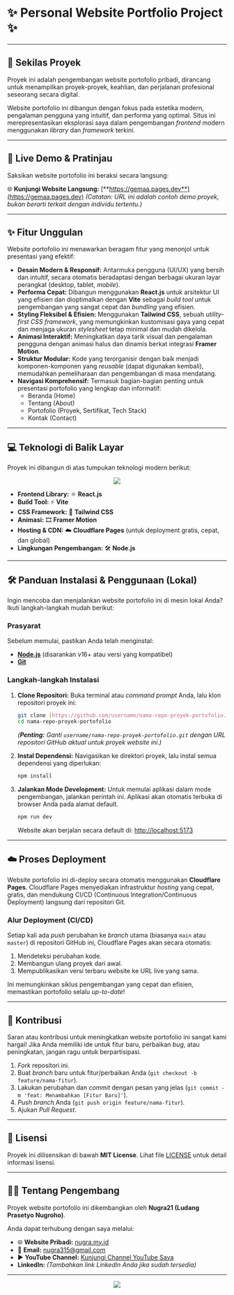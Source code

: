 # ✨ Personal Website Portfolio Project ✨
<!-- 
<p align="center">
  <img src="web.png" alt="Screenshot Website Portfolio" style="width:100%; max-width:800px;"/>
</p>

<p align="center">
  Oleh: <strong>Nugra21 (Ludang Prasetyo Nugroho)</strong>
</p> -->

---

## 🚀 Sekilas Proyek

Proyek ini adalah pengembangan website portofolio pribadi, dirancang untuk menampilkan proyek-proyek, keahlian, dan perjalanan profesional seseorang secara digital.

Website portofolio ini dibangun dengan fokus pada estetika modern, pengalaman pengguna yang intuitif, dan performa yang optimal. Situs ini merepresentasikan eksplorasi saya dalam pengembangan *frontend* modern menggunakan *library* dan *framework* terkini.

---

## 🔗 Live Demo & Pratinjau

Saksikan website portofolio ini beraksi secara langsung:

🌐 **Kunjungi Website Langsung:** [**https://gemaa.pages.dev**](https://gemaa.pages.dev)
*(Catatan: URL ini adalah contoh demo proyek, bukan berarti terkait dengan individu tertentu.)*

---

## ✨ Fitur Unggulan

Website portofolio ini menawarkan beragam fitur yang menonjol untuk presentasi yang efektif:

* **Desain Modern & Responsif:** Antarmuka pengguna (UI/UX) yang bersih dan intuitif, secara otomatis beradaptasi dengan berbagai ukuran layar perangkat (desktop, tablet, *mobile*).
* **Performa Cepat:** Dibangun menggunakan **React.js** untuk arsitektur UI yang efisien dan dioptimalkan dengan **Vite** sebagai *build tool* untuk pengembangan yang sangat cepat dan *bundling* yang efisien.
* **Styling Fleksibel & Efisien:** Menggunakan **Tailwind CSS**, sebuah *utility-first CSS framework*, yang memungkinkan kustomisasi gaya yang cepat dan menjaga ukuran *stylesheet* tetap minimal dan mudah dikelola.
* **Animasi Interaktif:** Meningkatkan daya tarik visual dan pengalaman pengguna dengan animasi halus dan dinamis berkat integrasi **Framer Motion**.
* **Struktur Modular:** Kode yang terorganisir dengan baik menjadi komponen-komponen yang *reusable* (dapat digunakan kembali), memudahkan pemeliharaan dan pengembangan di masa mendatang.
* **Navigasi Komprehensif:** Termasuk bagian-bagian penting untuk presentasi portofolio yang lengkap dan informatif:
    * Beranda (Home)
    * Tentang (About)
    * Portofolio (Proyek, Sertifikat, Tech Stack)
    * Kontak (Contact)

---

## 💻 Teknologi di Balik Layar

Proyek ini dibangun di atas tumpukan teknologi modern berikut:

<p align="center">
  <img src="https://skillicons.dev/icons?i=react,vite,tailwind,framer,cloudflare,nodejs" />
</p>

* **Frontend Library:** ⚛️ **React.js**
* **Build Tool:** ⚡ **Vite**
* **CSS Framework:** 🎨 **Tailwind CSS**
* **Animasi:** 🎞️ **Framer Motion**
* **Hosting & CDN:** ☁️ **Cloudflare Pages** (untuk deployment gratis, cepat, dan global)
* **Lingkungan Pengembangan:** 🛠️ **Node.js**

---

## 🛠️ Panduan Instalasi & Penggunaan (Lokal)

Ingin mencoba dan menjalankan website portofolio ini di mesin lokal Anda? Ikuti langkah-langkah mudah berikut:

### Prasyarat

Sebelum memulai, pastikan Anda telah menginstal:

* [**Node.js**](https://nodejs.org/en/) (disarankan v16+ atau versi yang kompatibel)
* [**Git**](https://git-scm.com/)

### Langkah-langkah Instalasi

1.  **Clone Repositori:**
    Buka terminal atau *command prompt* Anda, lalu klon repositori proyek ini:
    ```bash
    git clone [https://github.com/username/nama-repo-proyek-portofolio.git](https://github.com/username/nama-repo-proyek-portofolio.git)
    cd nama-repo-proyek-portofolio
    ```
    *(**Penting:** Ganti `username/nama-repo-proyek-portofolio.git` dengan URL repositori GitHub aktual untuk proyek website ini.)*

2.  **Instal Dependensi:**
    Navigasikan ke direktori proyek, lalu instal semua dependensi yang diperlukan:
    ```bash
    npm install
    ```

3.  **Jalankan Mode Development:**
    Untuk memulai aplikasi dalam mode pengembangan, jalankan perintah ini. Aplikasi akan otomatis terbuka di browser Anda pada alamat default.
    ```bash
    npm run dev
    ```

    Website akan berjalan secara default di: [http://localhost:5173](http://localhost:5173)

---

## ☁️ Proses Deployment

Website portofolio ini di-deploy secara otomatis menggunakan **Cloudflare Pages**. Cloudflare Pages menyediakan infrastruktur *hosting* yang cepat, gratis, dan mendukung CI/CD (Continuous Integration/Continuous Deployment) langsung dari repositori Git.

### Alur Deployment (CI/CD)

Setiap kali ada *push* perubahan ke *branch* utama (biasanya `main` atau `master`) di repositori GitHub ini, Cloudflare Pages akan secara otomatis:

1.  Mendeteksi perubahan kode.
2.  Membangun ulang proyek dari awal.
3.  Mempublikasikan versi terbaru website ke URL live yang sama.

Ini memungkinkan siklus pengembangan yang cepat dan efisien, memastikan portofolio selalu *up-to-date*!

---

## 🤝 Kontribusi

Saran atau kontribusi untuk meningkatkan website portofolio ini sangat kami hargai! Jika Anda memiliki ide untuk fitur baru, perbaikan *bug*, atau peningkatan, jangan ragu untuk berpartisipasi.

1.  *Fork* repositori ini.
2.  Buat *branch* baru untuk fitur/perbaikan Anda (`git checkout -b feature/nama-fitur`).
3.  Lakukan perubahan dan *commit* dengan pesan yang jelas (`git commit -m 'feat: Menambahkan [Fitur Baru]'`).
4.  *Push* *branch* Anda (`git push origin feature/nama-fitur`).
5.  Ajukan *Pull Request*.

---

## 📄 Lisensi

Proyek ini dilisensikan di bawah **MIT License**.
Lihat file [LICENSE](LICENSE) untuk detail informasi lisensi.

---

## 👨‍💻 Tentang Pengembang

Proyek website portofolio ini dikembangkan oleh **Nugra21 (Ludang Prasetyo Nugroho)**.

Anda dapat terhubung dengan saya melalui:

* 🌐 **Website Pribadi:** [nugra.my.id](https://nugra.my.id)
* 📧 **Email:** [nugra315@gmail.com](mailto:nugra315@gmail.com)
* ▶️ **YouTube Channel:** [Kunjungi Channel YouTube Saya](https://www.youtube.com/@nugra21)
* **LinkedIn:** *(Tambahkan link LinkedIn Anda jika sudah tersedia)*

---

<p align="center">
  <img src="https://readme-typing-svg.demolab.com/?font=Fira+Code&size=20&pause=1000&color=FFA500&center=true&vCenter=true&width=500&lines=Terima+Kasih+Telah+Melihat+Proyek+Ini!;Mari+Berinovasi+Bersama!" />
</p>





<!-- # ✨ Gema's Personal Website Portfolio ✨

<p align="center">
  <img src="web.png" alt="Screenshot Website Gema" style="width:100%; max-width:800px;"/>
</p>

<p align="center">
  Oleh: <strong>Nugra21 (Ludang Prasetyo Nugroho)</strong>
</p>

---

## 🚀 Sekilas Proyek

Proyek ini adalah website portofolio pribadi untuk **Gema**, dirancang untuk menampilkan proyek-proyek, keahlian, dan perjalanan profesionalnya secara digital.

**Gema's Personal Website** dibangun dengan fokus pada estetika modern, pengalaman pengguna yang intuitif, dan performa yang optimal. Situs ini merepresentasikan eksplorasi saya dalam pengembangan *frontend* modern menggunakan *library* dan *framework* terkini.

---

## 🔗 Live Demo & Pratinjau

Saksikan website portofolio Gema beraksi secara langsung:

🌐 **Kunjungi Website Langsung:** [**https://gemaa.pages.dev**](https://gemaa.pages.dev)

---

## ✨ Fitur Unggulan

Website portofolio ini menawarkan beragam fitur yang menonjol untuk presentasi yang efektif:

* **Desain Modern & Responsif:** Antarmuka pengguna (UI/UX) yang bersih dan intuitif, secara otomatis beradaptasi dengan berbagai ukuran layar perangkat (desktop, tablet, *mobile*).
* **Performa Cepat:** Dibangun menggunakan **React.js** untuk arsitektur UI yang efisien dan dioptimalkan dengan **Vite** sebagai *build tool* untuk pengembangan yang sangat cepat dan *bundling* yang efisien.
* **Styling Fleksibel & Efisien:** Menggunakan **Tailwind CSS**, sebuah *utility-first CSS framework*, yang memungkinkan kustomisasi gaya yang cepat dan menjaga ukuran *stylesheet* tetap minimal dan mudah dikelola.
* **Animasi Interaktif:** Meningkatkan daya tarik visual dan pengalaman pengguna dengan animasi halus dan dinamis berkat integrasi **Framer Motion**.
* **Struktur Modular:** Kode yang terorganisir dengan baik menjadi komponen-komponen yang *reusable* (dapat digunakan kembali), memudahkan pemeliharaan dan pengembangan di masa mendatang.
* **Navigasi Komprehensif:** Termasuk bagian-bagian penting untuk presentasi portofolio yang lengkap dan informatif:
    * Beranda (Home)
    * Tentang (About)
    * Portofolio (Proyek, Sertifikat, Tech Stack)
    * Kontak (Contact)

---

## 💻 Teknologi di Balik Layar

Proyek ini dibangun di atas tumpukan teknologi modern berikut:

<p align="center">
  <img src="https://skillicons.dev/icons?i=react,vite,tailwind,framer,cloudflare,nodejs" />
</p>

* **Frontend Library:** ⚛️ **React.js**
* **Build Tool:** ⚡ **Vite**
* **CSS Framework:** 🎨 **Tailwind CSS**
* **Animasi:** 🎞️ **Framer Motion**
* **Hosting & CDN:** ☁️ **Cloudflare Pages** (untuk deployment gratis, cepat, dan global)
* **Lingkungan Pengembangan:** 🛠️ **Node.js**

---

## 🛠️ Panduan Instalasi & Penggunaan (Lokal)

Ingin mencoba dan menjalankan website Gema di mesin lokal Anda? Ikuti langkah-langkah mudah berikut:

### Prasyarat

Sebelum memulai, pastikan Anda telah menginstal:

* [**Node.js**](https://nodejs.org/en/) (disarankan v16+ atau versi yang kompatibel)
* [**Git**](https://git-scm.com/)

### Langkah-langkah Instalasi

1.  **Clone Repositori:**
    Buka terminal atau *command prompt* Anda, lalu klon repositori proyek ini:
    ```bash
    git clone [https://github.com/username/nama-repo-gema.git](https://github.com/username/nama-repo-gema.git)
    cd nama-repo-gema
    ```
    *(**Penting:** Ganti `username/nama-repo-gema.git` dengan URL repositori GitHub aktual untuk proyek website Gema.)*

2.  **Instal Dependensi:**
    Navigasikan ke direktori proyek, lalu instal semua dependensi yang diperlukan:
    ```bash
    npm install
    ```

3.  **Jalankan Mode Development:**
    Untuk memulai aplikasi dalam mode pengembangan, jalankan perintah ini. Aplikasi akan otomatis terbuka di browser Anda pada alamat default.
    ```bash
    npm run dev
    ```

    Website akan berjalan secara default di: [http://localhost:5173](http://localhost:5173)

---

## ☁️ Proses Deployment

Website portofolio Gema di-deploy secara otomatis menggunakan **Cloudflare Pages**. Cloudflare Pages menyediakan infrastruktur *hosting* yang cepat, gratis, dan mendukung CI/CD (Continuous Integration/Continuous Deployment) langsung dari repositori Git.

### Alur Deployment (CI/CD)

Setiap kali ada *push* perubahan ke *branch* utama (biasanya `main` atau `master`) di repositori GitHub ini, Cloudflare Pages akan secara otomatis:

1.  Mendeteksi perubahan kode.
2.  Membangun ulang proyek dari awal.
3.  Mempublikasikan versi terbaru website ke URL live yang sama.

Ini memungkinkan siklus pengembangan yang cepat dan efisien, memastikan portofolio Gema selalu *up-to-date*!

---

## 🤝 Kontribusi

Saran atau kontribusi untuk meningkatkan website portofolio ini sangat kami hargai! Jika Anda memiliki ide untuk fitur baru, perbaikan *bug*, atau peningkatan, jangan ragu untuk berpartisipasi.

1.  *Fork* repositori ini.
2.  Buat *branch* baru untuk fitur/perbaikan Anda (`git checkout -b feature/nama-fitur`).
3.  Lakukan perubahan dan *commit* dengan pesan yang jelas (`git commit -m 'feat: Menambahkan [Fitur Baru]'`).
4.  *Push* *branch* Anda (`git push origin feature/nama-fitur`).
5.  Ajukan *Pull Request*.

---

## 📄 Lisensi

Proyek ini dilisensikan di bawah **MIT License**.
Lihat file [LICENSE](LICENSE) untuk detail informasi lisensi.

---

## 👨‍💻 Tentang Pengembang

Proyek website portofolio Gema ini dikembangkan oleh **Nugra21 (Ludang Prasetyo Nugroho)**.

Anda dapat terhubung dengan saya melalui:

* 🌐 **Website Pribadi:** [nugra.my.id](https://nugra.my.id)
* 📧 **Email:** [nugra315@gmail.com](mailto:nugra315@gmail.com)
* ▶️ **YouTube Channel:** [Kunjungi Channel YouTube Saya](https://www.youtube.com/@nugra21)
* **LinkedIn:** *(Tambahkan link LinkedIn Anda jika sudah tersedia)*

---

<p align="center">
  <img src="https://readme-typing-svg.demolab.com/?font=Fira+Code&size=20&pause=1000&color=FFA500&center=true&vCenter=true&width=500&lines=Terima+Kasih+Telah+Melihat+Proyek+Ini!;Mari+Berinovasi+Bersama!" />
</p> -->